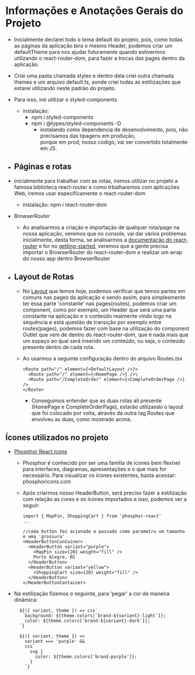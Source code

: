 # Informações e Anotações Gerais do Projeto

- Inicialmente declarei todo o tema default do projeto, pois, como todas as páginas da aplicação tera o mesmo Header, podemos criar um defaultTheme para nos ajudar futuramente quando estivermos utilizando o react-router-dom, para fazer a trocas das pages dentro da aplicação.
- Criei uma pasta chamada styles e dentro dela criei outra chamada themes e um arquivo default.ts, aonde criei todas as estilizações que estarei utilizando neste padrão do projeto.
- Para isso, irei utilizar o styled-components
  - instalação:
    - npm i styled-components
    - npm i @types/styled-components -D
      - instalando como dependencia de desenvolvimento, pois, não precisamos das tipagens em produção,  
        porque em prod, nosso código, vai ser convertido totalmente em JS.

- ## Páginas e rotas

- inicialmente para trabalhar com as rotas, iremos utilizar no projeto a famosa biblioteca react-router e como trbalharemos com aplicações Web, iremos usar especificamente o react-router-dom
  - instalação: npm i react-router-dom

- BrowserRouter
  - Ao analisarmos a criação e importação de qualquer rota/page na nossa aplicação, veremos que no console, vai dar vários problemas inicialmente, desta forma, se analisarmos a [documentação do react-router](https://github.com/remix-run/react-router) e for no [getting-started](https://github.com/remix-run/react-router/blob/main/docs/start/_tutorial.md), veremos que a gente precisa importar o BrowserRouter do react-router-dom e realizar um wrap do nosso app dentro BrowserRouter 
  
- ## Layout de Rotas

  - No [Layout](https://www.figma.com/design/04M08yho8hDftlvH2lZAHP/Coffee-Delivery-•-Desafio-React-(Copy)?node-id=0-1&t=QVV9Jl6CAGgdrP3w-0) que temos hoje, podemos verificar que temos partes em comuns nas pages da aplicação e sendo assim, para simplesmente ter essa parte 'constante' nas pages(routes), podemos criar um component, como por exemplo, um Header que será uma parte constante na aplicação e o conteúdo realmente vindo logo na sequência e está questão de transição por exemplo entre routes(pages), podemos fazer com base na utilização do component Outlet que vem de dentro do react-router-dom, que é nada mais que um espaço ao qual será inserido um conteúdo, ou seja, o conteúdo presente dentro de cada rota.

  - Ao usarmos a seguinte configuração dentro do arquivo Routes.tsx

    >
        <Route path="/" element={<DefaultLayout />}>
          <Route path="/" element={<HomePage />} />\
          <Route path="/CompleteOrder" element={<CompleteOrderPage />} />
        </Route>

    - Conseguimos entender que as duas rotas ali presente (HomePage e CompleteOrderPage), estarão utilizando o layout que foi colocado por volta, através da outra tag Routes que envolveu as duas, como mostrado acima.


## Ícones utilizados no projeto

- [Phosphor React Icons](https://www.npmjs.com/package/phosphor-react)
  - Phosphor é conhecido por ser uma família de ícones bem flexível para interfaces, diagramas, apresentações e 
    o que mais for necessário. Para visualizar os ícones existentes, basta acessar: phosphoricons.com

  - Após criarmos nosso HeaderButton, será preciso fazer a estilização com relação as cores e os ícones importados e isso, podemos ver a seguir:

    >
        import { MapPin, ShoppingCart } from 'phosphor-react'
        ...

        //cada button foi acionado e passado como parametro um tamanho e uma 'grossura'
        <HeaderButtonContainer>
          <HeaderButton variant="purple">
            <MapPin size={20} weight="fill" />
            Porto Alegre, RS
          </HeaderButton>
          <HeaderButton variant="yellow">
            <ShoppingCart size={20} weight="fill" />
          </HeaderButton>
        </HeaderButtonContainer>

- Na estilização fizemos o seguinte, para 'pegar' a cor de maneira dinâmica:

    >
        ${({ variant, theme }) => css`
          background: ${theme.colors[`brand-${variant}-light`]};
          color: ${theme.colors[`brand-${variant}-dark`]};
        `}

        ${({ variant, theme }) =>
          variant === 'purple' &&
          css`
            svg {
              color: ${theme.colors['brand-purple']};
            }
          `}